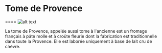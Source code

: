# Tome de Provence
====
![alt text](http://www.fromages.com/media/uploads/fromage/detail_775_1.jpg "Tome de Provence")

La tome de Provence, appelée aussi tome à l'ancienne est un fromage français à pâte molle et à croûte fleurie dont la fabrication est traditionnelle dans toute la Provence. Elle est laborée uniquement à base de lait cru de chèvre.

